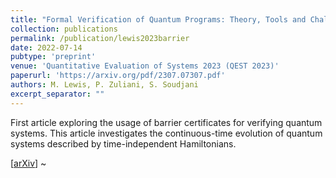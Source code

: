 ```yaml
---
title: "Formal Verification of Quantum Programs: Theory, Tools and Challenges"
collection: publications
permalink: /publication/lewis2023barrier
date: 2022-07-14
pubtype: 'preprint'
venue: 'Quantitative Evaluation of Systems 2023 (QEST 2023)'
paperurl: 'https://arxiv.org/pdf/2307.07307.pdf'
authors: M. Lewis, P. Zuliani, S. Soudjani
excerpt_separator: ""
---
```

First article exploring the usage of barrier certificates for verifying quantum systems. This article investigates the continuous-time evolution of quantum systems described by time-independent Hamiltonians.

\[[arXiv](https://arxiv.org/abs/2307.07307)\]
~                                                 
